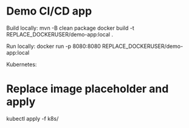 Demo CI/CD app
==============
Build locally:
  mvn -B clean package
  docker build -t REPLACE_DOCKERUSER/demo-app:local .

Run locally:
  docker run -p 8080:8080 REPLACE_DOCKERUSER/demo-app:local

Kubernetes:
  # Replace image placeholder and apply
  kubectl apply -f k8s/
